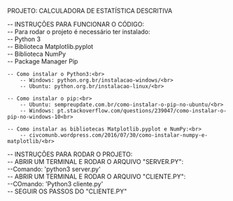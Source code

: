 PROJETO: CALCULADORA DE ESTATÍSTICA DESCRITIVA

-- INSTRUÇÕES PARA FUNCIONAR O CÓDIGO:<br>
    -- Para rodar o projeto é necessário ter instalado:<br>
        -- Python 3<br>
        -- Biblioteca Matplotlib.pyplot<br>
        -- Biblioteca NumPy<br>
        -- Package Manager Pip<br>
    
    -- Como instalar o Python3:<br>
        -- Windows: python.org.br/instalacao-windows/<br>
        -- Ubuntu: python.org.br/instalacao-linux/<br>
    
    -- Como instalar o pip:<br>
        -- Ubuntu: sempreupdate.com.br/como-instalar-o-pip-no-ubuntu/<br>
        -- Windows: pt.stackoverflow.com/questions/239047/como-instalar-o-pip-no-windows-10<br>

    -- Como instalar as bibliotecas Matplotlib.pyplot e NumPy:<br>
        -- civcomunb.wordpress.com/2016/07/30/como-instalar-numpy-e-matplotlib/<br>
    
-- INSTRUÇÕES PARA RODAR O PROJETO:<br>
    -- ABRIR UM TERMINAL E RODAR O ARQUIVO "SERVER.PY":<br>
        --Comando: 'python3 server.py'<br>
    -- ABRIR UM TERMINAL E RODAR O ARQUIVO "CLIENTE.PY":<br>
        --COmando: 'Python3 cliente.py'<br>
    -- SEGUIR OS PASSOS DO "CLIENTE.PY"<br>
